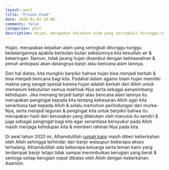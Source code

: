 ```yaml
---
layout: post
title: "Frozen Food"
date: 2020-01-02 24:00
comments: false
categories: post
description: Hujan, merupakan kejadian alam yang seringkali ditunggu-tunggu kedatangannya apabila berbulan-bulan sebelumnya kita kesulitan air & kekeringan. Namun, tidak jarang hujan disambut dengan kekhawatiran & penuh antisipasi akan datangnya banjir atau bencana alam lainnya.
---
```


Hujan, merupakan kejadian alam yang seringkali ditunggu-tunggu kedatangannya apabila berbulan-bulan sebelumnya kita kesulitan air & kekeringan. Namun, tidak jarang hujan disambut dengan kekhawatiran & penuh antisipasi akan datangnya banjir atau bencana alam lainnya.

Dari hal diatas, kita mungkin berpikir bahwa hujan bisa menjadi berkah & bisa menjadi bencana bagi kita. Padahal dalam agama Islam hujan memiliki makna yang sangat spesial karena hujan adalah berkah dari Alloh untuk memenuhi kebutuhan semua makhluk-Nya serta sebagai penyeimbang kehidupan. Jika memang terjadi banjir atau bencana alam lainnya itu merupakan pengingat kepada kita tentang kebesaran Alloh agar kita senantiasa taat kepada Alloh & selalu memohon perlindungan dari murka-Nya, serta menjadi teguran & pengingat kita untuk berpikir bahwa itu merupakan hasil dari kerusakan yang dilakukan oleh manusia itu sendiri & juga sebagai pengingat bagi kita agar senantiasa bersyukur pada Alloh masih menjaga kehidupan kita & memberi rahmat-Nya pada kita.

Di awal tahun 2020 ini, Alhamdulillah [rumah kami](/umgezogen-moving-pindahan) masih diberi keberkahan oleh Alloh sehingga terhindar dari banjir walaupun beberapa akses terhalang. Alhamdulillah ada beberapa keluarga serta teman kami yang terdampak banjir tetapi tidak sampai menimbulkan kerugian yang berat & semoga setiap kerugian cepat dibalas oleh Alloh dengan keberkahan. Aaamiiin.
